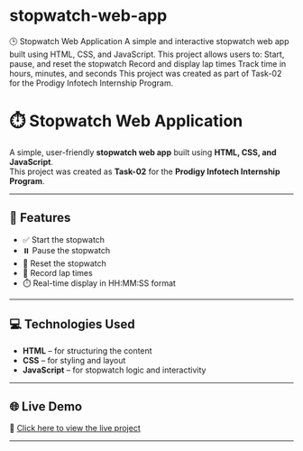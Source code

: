 # stopwatch-web-app
🕒 Stopwatch Web Application A simple and interactive stopwatch web app built using HTML, CSS, and JavaScript. This project allows users to:  Start, pause, and reset the stopwatch  Record and display lap times  Track time in hours, minutes, and seconds  This project was created as part of Task-02 for the Prodigy Infotech Internship Program.

# ⏱️ Stopwatch Web Application

A simple, user-friendly **stopwatch web app** built using **HTML, CSS, and JavaScript**.  
This project was created as **Task-02** for the **Prodigy Infotech Internship Program**.

---

## 🚀 Features

- ✅ Start the stopwatch
- ⏸️ Pause the stopwatch
- 🔁 Reset the stopwatch
- 🏁 Record lap times
- ⏱️ Real-time display in HH:MM:SS format

---

## 💻 Technologies Used

- **HTML** – for structuring the content  
- **CSS** – for styling and layout  
- **JavaScript** – for stopwatch logic and interactivity

---

## 🌐 Live Demo

🔗 [Click here to view the live project](https://tanvi0121-dev.github.io/stopwatch-web-app)  

---
